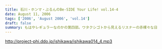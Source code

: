 ```yaml
---
title: 石川・ホンマ・ぶるんのBe-SIDE Your Life! vol.14-4
date: August 11, 2006
tags: ['2006', 'August 2006', 'vol.14']
draft: false
summary: もはやレギュラーなのかの第四部。ワタクシゴトから見えるリスナーの赤裸々な日々。そして、ツナガッテいる感じ・・・隣にいる輩がビーサイリスナー・・・そんな現実があるんだぁとスタッフ共々驚嘆の毎日毎週です。富士山土産の当選者発表もあるよ〜〜〜〜NAMAE
---
```


http://project-phi.ddo.jp/ishikawa/ishikawa014_4.mp3
